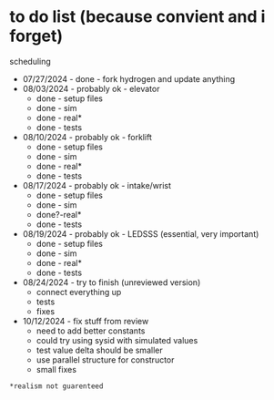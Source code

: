# to do list (because convient and i forget)

scheduling

- 07/27/2024 - done - fork hydrogen and update anything
- 08/03/2024 - probably ok - elevator
    - done - setup files
    - done - sim
    - done - real*
    - done - tests
- 08/10/2024 - probably ok - forklift
    - done - setup files
    - done - sim
    - done - real*
    - done - tests
- 08/17/2024 - probably ok - intake/wrist
    - done - setup files
    - done - sim
    - done?-real*
    - done - tests
- 08/19/2024 - probably ok - LEDSSS (essential, very important)
    - done - setup files
    - done - sim
    - done - real*
    - done - tests
- 08/24/2024 - try to finish (unreviewed version)
    - connect everything up
    - tests
    - fixes
- 10/12/2024 - fix stuff from review
    - need to add better constants
    - could try using sysid with simulated values
    - test value delta should be smaller
    - use parallel structure for constructor
    - small fixes

`*realism not guarenteed`
